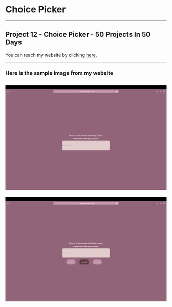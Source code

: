 # Choice Picker

---

## Project 12 - Choice Picker - 50 Projects In 50 Days

You can reach my website by clicking [here.](https://isacancabuk.github.io/choice-picker/)

---

### Here is the sample image from my website

![](https://raw.githubusercontent.com/isacancabuk/choice-picker/main/images/sample1.png)
---

![](https://raw.githubusercontent.com/isacancabuk/choice-picker/main/images/sample2.png)